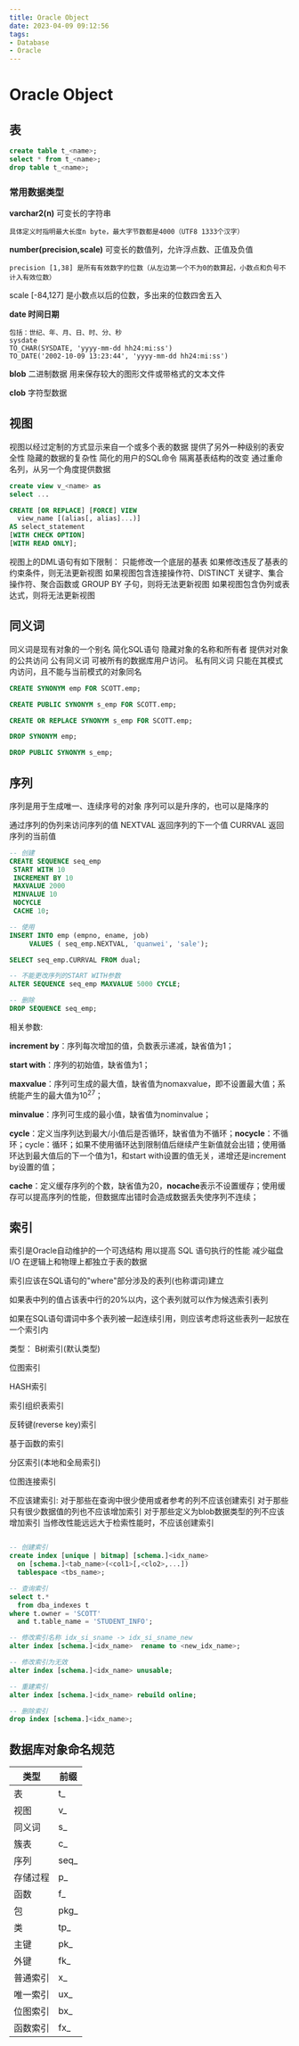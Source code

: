 ```yaml
---
title: Oracle Object
date: 2023-04-09 09:12:56
tags: 
- Database
- Oracle
---
```


# Oracle Object

## 表

```sql
create table t_<name>;
select * from t_<name>;
drop table t_<name>;
```

### 常用数据类型

**varchar2(n)** 可变长的字符串  

    具体定义时指明最大长度n byte，最大字节数都是4000（UTF8 1333个汉字）

**number(precision,scale)** 可变长的数值列，允许浮点数、正值及负值  

    precision [1,38] 是所有有效数字的位数（从左边第一个不为0的数算起，小数点和负号不计入有效位数）
   scale [-84,127] 是小数点以后的位数，多出来的位数四舍五入

**date 时间日期** 

    包括：世纪、年、月、日、时、分、秒
    sysdate
    TO_CHAR(SYSDATE, 'yyyy-mm-dd hh24:mi:ss')
    TO_DATE('2002-10-09 13:23:44', 'yyyy-mm-dd hh24:mi:ss')

**blob** 二进制数据 用来保存较大的图形文件或带格式的文本文件

**clob** 字符型数据

## 视图

视图以经过定制的方式显示来自一个或多个表的数据
  提供了另外一种级别的表安全性
  隐藏的数据的复杂性
  简化的用户的SQL命令
  隔离基表结构的改变
  通过重命名列，从另一个角度提供数据

```sql
create view v_<name> as
select ...

CREATE [OR REPLACE] [FORCE] VIEW
  view_name [(alias[, alias]...)] 
AS select_statement
[WITH CHECK OPTION]
[WITH READ ONLY];
```
视图上的DML语句有如下限制：
  只能修改一个底层的基表
  如果修改违反了基表的约束条件，则无法更新视图
  如果视图包含连接操作符、DISTINCT 关键字、集合操作符、聚合函数或 GROUP BY 子句，则将无法更新视图
  如果视图包含伪列或表达式，则将无法更新视图



## 同义词

同义词是现有对象的一个别名
  简化SQL语句
  隐藏对象的名称和所有者
  提供对对象的公共访问
  公有同义词 可被所有的数据库用户访问。
  私有同义词 只能在其模式内访问，且不能与当前模式的对象同名

```sql
CREATE SYNONYM emp FOR SCOTT.emp;

CREATE PUBLIC SYNONYM s_emp FOR SCOTT.emp;

CREATE OR REPLACE SYNONYM s_emp FOR SCOTT.emp;

DROP SYNONYM emp; 

DROP PUBLIC SYNONYM s_emp; 
```

## 序列

序列是用于生成唯一、连续序号的对象
序列可以是升序的，也可以是降序的

通过序列的伪列来访问序列的值
  NEXTVAL 返回序列的下一个值
  CURRVAL 返回序列的当前值


```sql
-- 创建
CREATE SEQUENCE seq_emp
 START WITH 10
 INCREMENT BY 10
 MAXVALUE 2000
 MINVALUE 10
 NOCYCLE
 CACHE 10;

-- 使用
INSERT INTO emp (empno, ename, job) 
     VALUES ( seq_emp.NEXTVAL, 'quanwei', 'sale');

SELECT seq_emp.CURRVAL FROM dual;

-- 不能更改序列的START WITH参数
ALTER SEQUENCE seq_emp MAXVALUE 5000 CYCLE;

-- 删除
DROP SEQUENCE seq_emp;
```

相关参数:

**increment by**：序列每次增加的值，负数表示递减，缺省值为1；

**start with**：序列的初始值，缺省值为1；

**maxvalue**：序列可生成的最大值，缺省值为nomaxvalue，即不设置最大值；系统能产生的最大值为$10^{27}$；

**minvalue**：序列可生成的最小值，缺省值为nominvalue；

**cycle**：定义当序列达到最大/小值后是否循环，缺省值为不循环；**nocycle**：不循环；cycle：循环；如果不使用循环达到限制值后继续产生新值就会出错；使用循环达到最大值后的下一个值为1，和start with设置的值无关，递增还是increment by设置的值；

**cache**：定义缓存序列的个数，缺省值为20，**nocache**表示不设置缓存；使用缓存可以提高序列的性能，但数据库出错时会造成数据丢失使序列不连续；



## 索引

索引是Oracle自动维护的一个可选结构
  用以提高 SQL 语句执行的性能
  减少磁盘I/O
  在逻辑上和物理上都独立于表的数据

索引应该在SQL语句的"where"部分涉及的表列(也称谓词)建立

如果表中列的值占该表中行的20%以内，这个表列就可以作为候选索引表列

如果在SQL语句谓词中多个表列被一起连续引用，则应该考虑将这些表列一起放在一个索引内



类型：
  B树索引(默认类型)

  位图索引

  HASH索引

  索引组织表索引

  反转键(reverse key)索引

  基于函数的索引

  分区索引(本地和全局索引)

  位图连接索引

不应该建索引:
  对于那些在查询中很少使用或者参考的列不应该创建索引
  对于那些只有很少数据值的列也不应该增加索引
  对于那些定义为blob数据类型的列不应该增加索引
  当修改性能远远大于检索性能时，不应该创建索引



```sql

-- 创建索引
create index [unique | bitmap] [schema.]<idx_name> 
  on [schema.]<tab_name>(<col1>[,<clo2>,...])
  tablespace <tbs_name>;

-- 查询索引
select t.*
  from dba_indexes t
where t.owner = 'SCOTT'
  and t.table_name = 'STUDENT_INFO';

-- 修改索引名称 idx_si_sname -> idx_si_sname_new
alter index [schema.]<idx_name>  rename to <new_idx_name>;

-- 修改索引为无效
alter index [schema.]<idx_name> unusable;

-- 重建索引
alter index [schema.]<idx_name> rebuild online;

-- 删除索引
drop index [schema.]<idx_name>;
```


## 数据库对象命名规范

| 类型     | 前缀 |
| -------- | ---- |
| 表       | t_   |
| 视图     | v_   |
| 同义词   | s_   |
| 簇表     | c_   |
| 序列     | seq_ |
| 存储过程 | p_   |
| 函数     | f_   |
| 包       | pkg_ |
| 类       | tp_  |
| 主键     | pk_  |
| 外键     | fk_  |
| 普通索引 | x_   |
| 唯一索引 | ux_  |
| 位图索引 | bx_  |
| 函数索引 | fx_  |